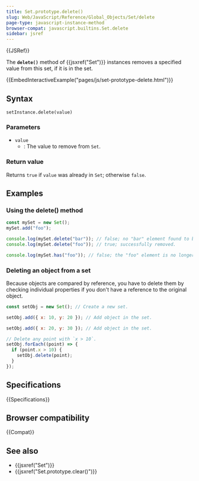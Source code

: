```yaml
---
title: Set.prototype.delete()
slug: Web/JavaScript/Reference/Global_Objects/Set/delete
page-type: javascript-instance-method
browser-compat: javascript.builtins.Set.delete
sidebar: jsref
---
```


{{JSRef}}

The **`delete()`** method of {{jsxref("Set")}} instances removes a specified value from this set, if it is in the set.

{{EmbedInteractiveExample("pages/js/set-prototype-delete.html")}}

## Syntax

```js-nolint
setInstance.delete(value)
```

### Parameters

- `value`
  - : The value to remove from `Set`.

### Return value

Returns `true` if `value` was already in
`Set`; otherwise `false`.

## Examples

### Using the delete() method

```js
const mySet = new Set();
mySet.add("foo");

console.log(mySet.delete("bar")); // false; no "bar" element found to be deleted.
console.log(mySet.delete("foo")); // true; successfully removed.

console.log(mySet.has("foo")); // false; the "foo" element is no longer present.
```

### Deleting an object from a set

Because objects are compared by reference, you have to delete them by checking individual properties if you don't have a reference to the original object.

```js
const setObj = new Set(); // Create a new set.

setObj.add({ x: 10, y: 20 }); // Add object in the set.

setObj.add({ x: 20, y: 30 }); // Add object in the set.

// Delete any point with `x > 10`.
setObj.forEach((point) => {
  if (point.x > 10) {
    setObj.delete(point);
  }
});
```

## Specifications

{{Specifications}}

## Browser compatibility

{{Compat}}

## See also

- {{jsxref("Set")}}
- {{jsxref("Set.prototype.clear()")}}
